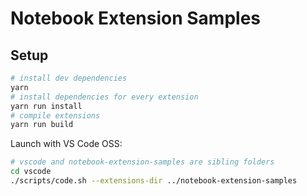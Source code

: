 # Notebook Extension Samples

## Setup

```bash
# install dev dependencies
yarn
# install dependencies for every extension
yarn run install
# compile extensions
yarn run build
```

Launch with VS Code OSS:

```bash
# vscode and notebook-extension-samples are sibling folders
cd vscode
./scripts/code.sh --extensions-dir ../notebook-extension-samples
```